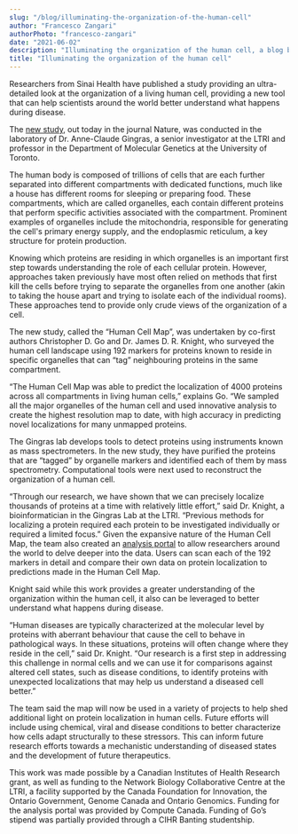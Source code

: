 ```yaml
---
slug: "/blog/illuminating-the-organization-of-the-human-cell"
author: "Francesco Zangari"
authorPhoto: "francesco-zangari"
date: "2021-06-02"
description: "Illuminating the organization of the human cell, a blog by by Francesco Zangari"
title: "Illuminating the organization of the human cell"
---
```

Researchers from Sinai Health have published a study providing an ultra-detailed look at the organization of a living human cell, providing a new tool that can help scientists around the world better understand what happens during disease.

The [new study](https://www.nature.com/articles/s41586-021-03592-2), out today in the journal Nature, was conducted in the laboratory of Dr. Anne-Claude Gingras, a senior investigator at the LTRI and professor in the Department of Molecular Genetics at the University of Toronto.

The human body is composed of trillions of cells that are each further separated into different compartments with dedicated functions, much like a house has different rooms for sleeping or preparing food. These compartments, which are called organelles, each contain different proteins that perform specific activities associated with the compartment. Prominent examples of organelles include the mitochondria, responsible for generating the cell's primary energy supply, and the endoplasmic reticulum, a key structure for protein production.

Knowing which proteins are residing in which organelles is an important first step towards understanding the role of each cellular protein. However, approaches taken previously have most often relied on methods that first kill the cells before trying to separate the organelles from one another (akin to taking the house apart and trying to isolate each of the individual rooms). These approaches tend to provide only crude views of the organization of a cell.

The new study, called the “Human Cell Map”, was undertaken by co-first authors Christopher D. Go and Dr. James D. R. Knight, who surveyed the human cell landscape using 192 markers for proteins known to reside in specific organelles that can “tag” neighbouring proteins in the same compartment.

“The Human Cell Map was able to predict the localization of 4000 proteins across all compartments in living human cells,” explains Go. “We sampled all the major organelles of the human cell and used innovative analysis to create the highest resolution map to date, with high accuracy in predicting novel localizations for many unmapped proteins.

The Gingras lab develops tools to detect proteins using instruments known as mass spectrometers. In the new study, they have purified the proteins that are “tagged” by organelle markers and identified each of them by mass spectrometry. Computational tools were next used to reconstruct the organization of a human cell.

“Through our research, we have shown that we can precisely localize thousands of proteins at a time with relatively little effort,” said Dr. Knight, a bioinformatician in the Gingras Lab at the LTRI. “Previous methods for localizing a protein required each protein to be investigated individually or required a limited focus.” Given the expansive nature of the Human Cell Map, the team also created an [analysis portal](https://humancellmap.org) to allow researchers around the world to delve deeper into the data. Users can scan each of the 192 markers in detail and compare their own data on protein localization to predictions made in the Human Cell Map.

Knight said while this work provides a greater understanding of the organization within the human cell, it also can be leveraged to better understand what happens during disease.

“Human diseases are typically characterized at the molecular level by proteins with aberrant behaviour that cause the cell to behave in pathological ways. In these situations, proteins will often change where they reside in the cell,” said Dr. Knight. “Our research is a first step in addressing this challenge in normal cells and we can use it for comparisons against altered cell states, such as disease conditions, to identify proteins with unexpected localizations that may help us understand a diseased cell better.”

The team said the map will now be used in a variety of projects to help shed additional light on protein localization in human cells. Future efforts will include using chemical, viral and disease conditions to better characterize how cells adapt structurally to these stressors. This can inform future research efforts towards a mechanistic understanding of diseased states and the development of future therapeutics.

This work was made possible by a Canadian Institutes of Health Research grant, as well as funding to the Network Biology Collaborative Centre at the LTRI, a facility supported by the Canada Foundation for Innovation, the Ontario Government, Genome Canada and Ontario Genomics. Funding for the analysis portal was provided by Compute Canada. Funding of Go’s stipend was partially provided through a CIHR Banting studentship.